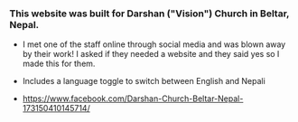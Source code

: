 ### This website was built for Darshan ("Vision") Church in Beltar, Nepal.

- I met one of the staff online through social media and was blown away by their work!
I asked if they needed a website and they said yes so I made this for them.

- Includes a language toggle to switch between English and Nepali

- https://www.facebook.com/Darshan-Church-Beltar-Nepal-173150410145714/